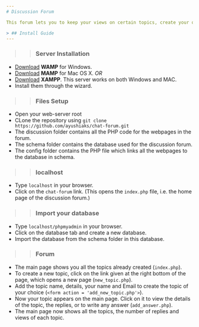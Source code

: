 ```yaml
---
# Discussion Forum

This forum lets you to keep your views on certain topics, create your own ones or just simply read the discussions.

> ## Install Guide
---
```

>> ### Server Installation
- [Download](http://www.wampserver.com/en/) **WAMP** for Windows.
- [Download](https://www.mamp.info/en/downloads/) **MAMP** for Mac OS X.
*OR*
- [Download](https://www.apachefriends.org/download.html) **XAMPP**. This server works on both Windows and MAC.
- Install them through the wizard.

>> ### Files Setup
-  Open your web-server root
- CLone the repository using `git clone https://github.com/ayushiaks/chat-forum.git`
-  The discussion folder contains all the PHP code for the webpages in the forum.
-  The schema folder contains the database used for the discussion forum.
-  The config folder contains the PHP file which links all the webpages to the database in schema.

>> ### localhost
-  Type `localhost` in your browser.
-  Click on the `chat-forum` link.
   (This opens the `index.php` file, i.e. the home page of the discussion forum.)

>> ### Import your database
-  Type `localhost/phpmyadmin` in your browser.
-  Click on the database tab and create a new database.
-  Import the database from the schema folder in this database.

>> ### Forum
-  The main page shows you all the topics already created (`index.php`).
-  To create a new topic, click on the link given at the right bottom of the page, which opens a new page (`new_topic.php`).
-  Add the topic name, details, your name and Email to create the topic of your choice (`<form action = 'add_new_topic.php'>`).
-  Now your topic appears on the main page. Click on it to view the details of the topic, the replies, or to write any answer (`add_answer.php`).
-  The main page now shows all the topics, the number of replies and views of each topic.
